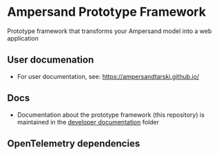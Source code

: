 # Ampersand Prototype Framework
Prototype framework that transforms your Ampersand model into a web application

## User documenation
* For user documentation, see: https://ampersandtarski.github.io/

## Docs
* Documentation about the prototype framework (this repository) is maintained in the [developer documentation](./docs) folder

## OpenTelemetry dependencies

